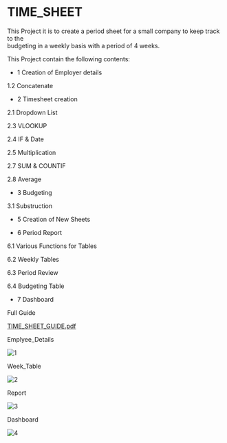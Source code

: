 # TIME_SHEET

This Project it is to create a period sheet for a small company to keep track to the  
budgeting in a weekly basis with a period of 4 weeks.

This Project contain the following contents: 

- 1 Creation of Employer details

1.2 Concatenate

- 2 Timesheet creation

2.1 Dropdown List

2.3 VLOOKUP

2.4 IF & Date

2.5 Multiplication 

2.7 SUM & COUNTIF

2.8 Average

- 3 Budgeting 

3.1 Substruction

- 5 Creation of New Sheets

- 6 Period Report

6.1 Various Functions for Tables

6.2 Weekly Tables

6.3 Period Review

6.4 Budgeting Table

- 7 Dashboard

Full Guide 

[TIME_SHEET_GUIDE.pdf](https://github.com/Sabbirrah/TIME_SHEET/files/10846015/TIME_SHEET_GUIDE.pdf)

Emplyee_Details

![1](https://user-images.githubusercontent.com/116674419/221737700-41872d64-ff3d-4c17-8222-ab93a622055b.png)

Week_Table

![2](https://user-images.githubusercontent.com/116674419/221737960-a08313c1-26f2-4523-a19b-4b37305ab47c.png)

Report

![3](https://user-images.githubusercontent.com/116674419/221738323-606cb878-aebb-45c0-91b3-64aae9dcc634.png)

Dashboard

![4](https://user-images.githubusercontent.com/116674419/221738142-474316a7-cd94-4f00-9399-22da9076d50a.png)
